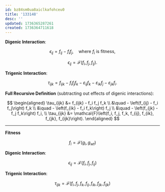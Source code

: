 ```yaml
---
id: bz84sm0ua8aiclkafohceu0
title: '133148'
desc: ''
updated: 1736365287261
created: 1736364711618
---
```

**Digenic Interaction**:

$$
\epsilon_{ij} = f_{ij} - f_i f_j, \quad \text{where } f_i \text{ is fitness,}
$$

$$
\epsilon_{ij} = \mathcal{F}(f_i, f_j, f_{ij}).
$$

**Trigenic Interaction**:

$$
\tau_{ijk} = f_{ijk} - f_i f_j f_k - \varepsilon_{ij} f_k - \varepsilon_{ik} f_j - \varepsilon_{jk} f_i.
$$

**Full Recursive Definition** (subtracting out effects of digenic interactions):

$$
\begin{aligned}
\tau_{ijk} &= f_{ijk} - f_i f_j f_k \\
&\quad - \left(f_{ij} - f_i f_j\right) f_k \\
&\quad - \left(f_{ik} - f_i f_k\right) f_j \\
&\quad - \left(f_{jk} - f_j f_k\right) f_i, \\
\tau_{ijk} &= \mathcal{F}\left(f_i, f_j, f_k, f_{ij}, f_{ik}, f_{jk}, f_{ijk}\right).
\end{aligned}
$$

***

**Fitness**

$$
f_i = \mathcal{F}(g_i, g_{wt})
$$

**Digenic Interaction**:

$$
\epsilon_{ij} = \mathcal{F}(f_i, f_j, f_{ij})
$$

**Trigenic Interaction**:

$$
\tau_{ijk} = \mathcal{F}\left(f_i, f_j, f_k, f_{ij}, f_{ik}, f_{jk}, f_{ijk}\right)
$$
